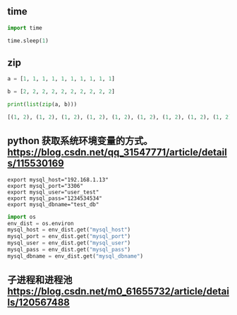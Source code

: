 ## time

```python
import time

time.sleep(1)
```

## zip

```python
a = [1, 1, 1, 1, 1, 1, 1, 1, 1, 1]

b = [2, 2, 2, 2, 2, 2, 2, 2, 2, 2]

print(list(zip(a, b)))

[(1, 2), (1, 2), (1, 2), (1, 2), (1, 2), (1, 2), (1, 2), (1, 2), (1, 2), (1, 2)]
```

## python 获取系统环境变量的方式。https://blog.csdn.net/qq_31547771/article/details/115530169
```shell
export mysql_host="192.168.1.13"
export mysql_port="3306"
export mysql_user="user_test"
export mysql_pass="1234534534"
export mysql_dbname="test_db"
```

```python
import os
env_dist = os.environ
mysql_host = env_dist.get("mysql_host")
mysql_port = env_dist.get("mysql_port")
mysql_user = env_dist.get("mysql_user")
mysql_pass = env_dist.get("mysql_pass")
mysql_dbname = env_dist.get("mysql_dbname")
```

## 子进程和进程池 https://blog.csdn.net/m0_61655732/article/details/120567488